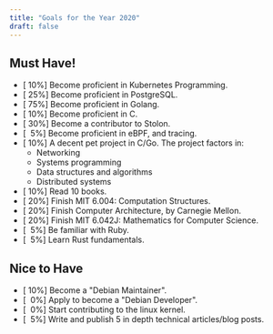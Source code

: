 ```yaml
---
title: "Goals for the Year 2020"
draft: false
---
```


## Must Have!

- \[ 10%\] Become proficient in Kubernetes Programming.
- \[ 25%\] Become proficient in PostgreSQL.
- \[ 75%\] Become proficient in Golang.
- \[ 10%\] Become proficient in C.
- \[ 30%\] Become a contributor to Stolon.
- \[  5%\] Become proficient in eBPF, and tracing.
- \[ 10%\] A decent pet project in C/Go. The project factors in:
  - Networking
  - Systems programming
  - Data structures and algorithms
  - Distributed systems
- \[ 10%\] Read 10 books.
- \[ 20%\] Finish MIT 6.004: Computation Structures.
- \[ 20%\] Finish Computer Architecture, by Carnegie Mellon.
- \[ 20%\] Finish MIT 6.042J: Mathematics for Computer Science.
- \[  5%\] Be familiar with Ruby.
- \[  5%\] Learn Rust fundamentals.

## Nice to Have

- \[ 10%\] Become a "Debian Maintainer".
- \[  0%\] Apply to become a "Debian Developer".
- \[  0%\] Start contributing to the linux kernel.
- \[  5%\] Write and publish 5 in depth technical articles/blog posts.
